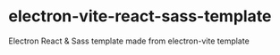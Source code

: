 # electron-vite-react-sass-template
Electron React &amp; Sass template made from electron-vite template
